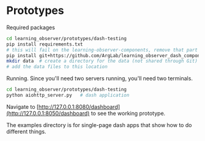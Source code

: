 # Prototypes

Required packages
```bash
cd learning_observer/prototypes/dash-testing
pip install requirements.txt
# this will fail on the learning-observer-components, remove that part of the file and try again
pip install git+https://github.com/ArgLab/learning_observer_dash_components # these components are not published anywhere so manual install is necessary
mkdir data  # create a directory for the data (not shared through Git)
# add the data files to this location
```

Running. Since you'll need two servers running, you'll need two terminals.
```bash
cd learning_observer/prototypes/dash-testing
python aiohttp_server.py   # dash application
```

Navigate to [http://127.0.0.1:8080/dashboard](http://127.0.0.1:8050/dashboard) to see the working prototype.

The examples directory is for single-page dash apps that show how to do different things.
